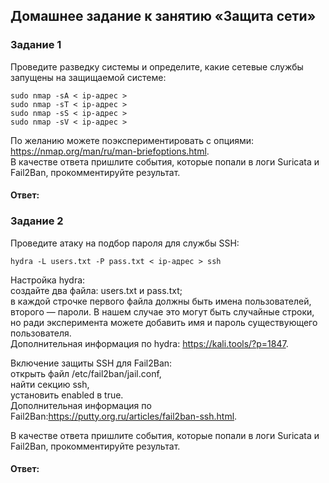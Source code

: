 ## Домашнее задание к занятию «Защита сети»  

### Задание 1  
Проведите разведку системы и определите, какие сетевые службы запущены на защищаемой системе:  
```
sudo nmap -sA < ip-адрес >
sudo nmap -sT < ip-адрес >
sudo nmap -sS < ip-адрес >
sudo nmap -sV < ip-адрес >
```
По желанию можете поэкспериментировать с опциями: https://nmap.org/man/ru/man-briefoptions.html.  
В качестве ответа пришлите события, которые попали в логи Suricata и Fail2Ban, прокомментируйте результат.  

#### Ответ:  


### Задание 2  
Проведите атаку на подбор пароля для службы SSH:  
```
hydra -L users.txt -P pass.txt < ip-адрес > ssh
```
Настройка hydra:  
создайте два файла: users.txt и pass.txt;  
в каждой строчке первого файла должны быть имена пользователей, второго — пароли. В нашем случае это могут быть случайные строки, но ради эксперимента можете добавить имя и пароль существующего пользователя.  
Дополнительная информация по hydra: https://kali.tools/?p=1847.  

Включение защиты SSH для Fail2Ban:  
открыть файл /etc/fail2ban/jail.conf,  
найти секцию ssh,  
установить enabled в true.  
Дополнительная информация по Fail2Ban:https://putty.org.ru/articles/fail2ban-ssh.html.  

В качестве ответа пришлите события, которые попали в логи Suricata и Fail2Ban, прокомментируйте результат.  

#### Ответ:  

